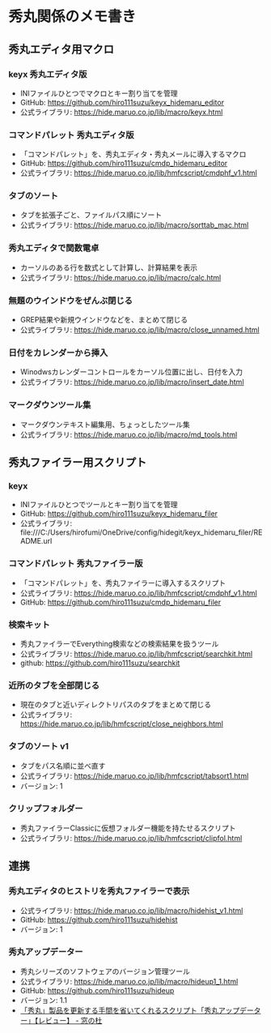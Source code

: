 ﻿# 秀丸関係のメモ書き

## 秀丸エディタ用マクロ
### keyx 秀丸エディタ版
* INIファイルひとつでマクロとキー割り当てを管理
* GitHub: https://github.com/hiro111suzu/keyx_hidemaru_editor
* 公式ライブラリ: https://hide.maruo.co.jp/lib/macro/keyx.html

### コマンドパレット 秀丸エディタ版
* 「コマンドパレット」を、秀丸エディタ・秀丸メールに導入するマクロ
* GitHub: https://github.com/hiro111suzu/cmdp_hidemaru_editor
* 公式ライブラリ: https://hide.maruo.co.jp/lib/hmfcscript/cmdphf_v1.html

### タブのソート
* タブを拡張子ごと、ファイルパス順にソート
* 公式ライブラリ: https://hide.maruo.co.jp/lib/macro/sorttab_mac.html

### 秀丸エディタで関数電卓
* カーソルのある行を数式として計算し、計算結果を表示
* 公式ライブラリ: https://hide.maruo.co.jp/lib/macro/calc.html

### 無題のウインドウをぜんぶ閉じる
* GREP結果や新規ウインドウなどを、まとめて閉じる
* 公式ライブラリ: https://hide.maruo.co.jp/lib/macro/close_unnamed.html

### 日付をカレンダーから挿入
* Winodwsカレンダーコントロールをカーソル位置に出し、日付を入力
* 公式ライブラリ: https://hide.maruo.co.jp/lib/macro/insert_date.html

### マークダウンツール集
* マークダウンテキスト編集用、ちょっとしたツール集
* 公式ライブラリ: https://hide.maruo.co.jp/lib/macro/md_tools.html

## 秀丸ファイラー用スクリプト
### keyx
* INIファイルひとつでツールとキー割り当てを管理
* GitHub: https://github.com/hiro111suzu/keyx_hidemaru_filer
* 公式ライブラリ: file:///C:/Users/hirofumi/OneDrive/config/hidegit/keyx_hidemaru_filer/README.url

### コマンドパレット 秀丸ファイラー版
* 「コマンドパレット」を、秀丸ファイラーに導入するスクリプト
* 公式ライブラリ: https://hide.maruo.co.jp/lib/hmfcscript/cmdphf_v1.html
* GitHub: https://github.com/hiro111suzu/cmdp_hidemaru_filer

### 検索キット
* 秀丸ファイラーでEverything検索などの検索結果を扱うツール
* 公式ライブラリ: https://hide.maruo.co.jp/lib/hmfcscript/searchkit.html
* github: https://github.com/hiro111suzu/searchkit

### 近所のタブを全部閉じる
* 現在のタブと近いディレクトリパスのタブをまとめて閉じる
* 公式ライブラリ: https://hide.maruo.co.jp/lib/hmfcscript/close_neighbors.html

### タブのソート v1
* タブをパス名順に並べ直す
* 公式ライブラリ: https://hide.maruo.co.jp/lib/hmfcscript/tabsort1.html
* バージョン: 1

### クリップフォルダー
* 秀丸ファイラーClassicに仮想フォルダー機能を持たせるスクリプト
* 公式ライブラリ: https://hide.maruo.co.jp/lib/hmfcscript/clipfol.html


## 連携
### 秀丸エディタのヒストリを秀丸ファイラーで表示
* 公式ライブラリ: https://hide.maruo.co.jp/lib/macro/hidehist_v1.html
* GitHub: https://github.com/hiro111suzu/hidehist
* バージョン: 1

### 秀丸アップデーター
* 秀丸シリーズのソフトウェアのバージョン管理ツール
* 公式ライブラリ: https://hide.maruo.co.jp/lib/macro/hideup1_1.html
* GitHub: https://github.com/hiro111suzu/hideup
* バージョン: 1.1
* [「秀丸」製品を更新する手間を省いてくれるスクリプト「秀丸アップデーター」【レビュー】 - 窓の杜](https://forest.watch.impress.co.jp/docs/review/1436031.html)


